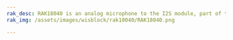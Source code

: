 ```yaml
---
rak_desc: RAK18040 is an analog microphone to the I2S module, part of the WisBlock Audio Series. It is designed based on NAU85L40B from Nuvoton, an audio ADC with an integrated frequency-locked loop (FLL) and microphone preamplifier.
rak_img: /assets/images/wisblock/rak18040/RAK18040.png

---
```


<rk-redirect to="/Product-Categories/WisBlock/RAK18040/Overview/" />